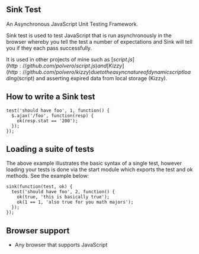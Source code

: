 Sink Test
---------

An Asynchronous JavaScript Unit Testing Framework.

Sink test is used to test JavaScript that is run asynchronously in the browser whereby you tell the test a number of expectations and Sink will tell you if they each pass successfully.

It is used in other projects of mine such as [$script.js](http://github.com/polvero/script.js) and [Kizzy](http://github.com/polvero/kizzy) due to the async nature of dynamic script loading ($script) and asserting expired data from local storage (Kizzy).

How to write a Sink test
------------------------

    test('should have foo', 1, function() {
      $.ajax('/foo', function(resp) {
        ok(resp.stat == '200');
      });
    });

Loading a suite of tests
------------------------

The above example illustrates the basic syntax of a single test, however loading your tests is done via the start module which exports the test and ok methods. See the example below:

    sink(function(test, ok) {
      test('should have foo', 2, function() {
        ok(true, 'this is basically true');
        ok(1 == 1, 'also true for you math majors');
      });
    });

Browser support
---------------

  * Any browser that supports JavaScript